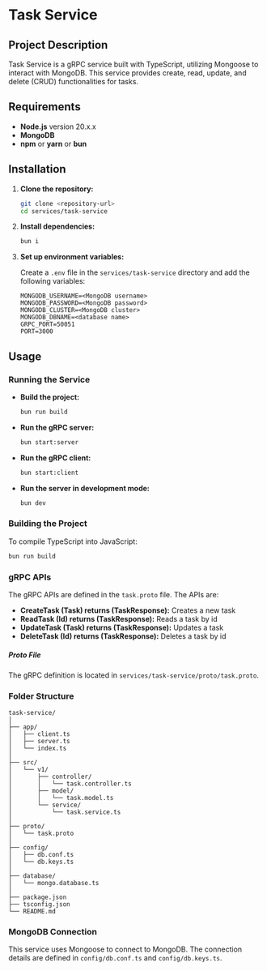 # Task Service

## Project Description

Task Service is a gRPC service built with TypeScript, utilizing Mongoose to interact with MongoDB. This service provides create, read, update, and delete (CRUD) functionalities for tasks.

## Requirements

- **Node.js** version 20.x.x
- **MongoDB**
- **npm** or **yarn** or **bun**

## Installation

1. **Clone the repository:**

    ```bash
    git clone <repository-url>
    cd services/task-service
    ```

2. **Install dependencies:**

    ```bash
    bun i
    ```

3. **Set up environment variables:**

    Create a `.env` file in the `services/task-service` directory and add the following variables:

    ```env
    MONGODB_USERNAME=<MongoDB username>
    MONGODB_PASSWORD=<MongoDB password>
    MONGODB_CLUSTER=<MongoDB cluster>
    MONGODB_DBNAME=<database name>
    GRPC_PORT=50051
    PORT=3000
    ```

## Usage

### Running the Service

- **Build the project:**

    ```bash
    bun run build
    ```

- **Run the gRPC server:**

    ```bash
    bun start:server
    ```

- **Run the gRPC client:**

    ```bash
    bun start:client
    ```

- **Run the server in development mode:**

    ```bash
    bun dev
    ```

### Building the Project

To compile TypeScript into JavaScript:

```bash
bun run build
```

### gRPC APIs

The gRPC APIs are defined in the `task.proto` file. The APIs are:

- **CreateTask (Task) returns (TaskResponse):** Creates a new task
- **ReadTask (Id) returns (TaskResponse):** Reads a task by id
- **UpdateTask (Task) returns (TaskResponse):** Updates a task
- **DeleteTask (Id) returns (TaskResponse):** Deletes a task by id

##### Proto File

The gRPC definition is located in `services/task-service/proto/task.proto`.

### Folder Structure

```
task-service/
│
├── app/
│   ├── client.ts
│   ├── server.ts
│   └── index.ts
│
├── src/
│   └── v1/
│       ├── controller/
│       │   └── task.controller.ts
│       ├── model/
│       │   └── task.model.ts
│       └── service/
│           └── task.service.ts
│
├── proto/
│   └── task.proto
│
├── config/
│   ├── db.conf.ts
│   └── db.keys.ts
│
├── database/
│   └── mongo.database.ts
│
├── package.json
├── tsconfig.json
└── README.md
```

### MongoDB Connection

This service uses Mongoose to connect to MongoDB. The connection details are defined in `config/db.conf.ts` and `config/db.keys.ts`.
